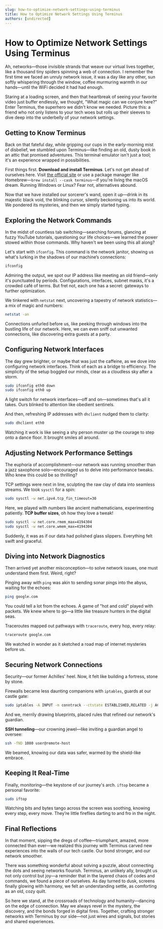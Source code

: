 ```yaml
---
slug: how-to-optimize-network-settings-using-terminus
title: How to Optimize Network Settings Using Terminus
authors: [undirected]
---
```



# How to Optimize Network Settings Using Terminus

Ah, networks—those invisible strands that weave our virtual lives together, like a thousand tiny spiders spinning a web of connection. I remember the first time we faced an unruly network issue, it was a day like any other, sun softly whispering through the window, coffee murmuring warmth in our hands—until the WiFi decided it had had enough.

Staring at a loading screen, and then that heartbreak of seeing your favorite video just buffer endlessly, we thought, "What magic can we conjure here?" Enter Terminus, the superhero we didn't know we needed. Picture this: a friend who not only listens to your tech woes but rolls up their sleeves to dive deep into the underbelly of your network settings.

## Getting to Know Terminus

Back on that fateful day, while gripping our cups in the early-morning mist of disbelief, we stumbled upon Terminus—like finding an old, dusty book in an attic that promised adventures. This terminal emulator isn't just a tool; it's an experience wrapped in possibilities.

First things first. **Download and install Terminus**. Let's not get ahead of ourselves here. Visit [the official site](https://eugeny.github.io/terminus/) or use a package manager like Homebrew—`brew install --cask terminus`—if you're living the macOS dream. Running Windows or Linux? Fear not, alternatives abound.

Now that we have installed our sorcerer's wand, open it up—drink in its majestic black void, the blinking cursor, silently beckoning us into its world. We pondered its mysteries, and then we simply started typing.

## Exploring the Network Commands

In the midst of countless tab switching—searching forums, glancing at fuzzy YouTube tutorials, questioning our life choices—we learned the power stowed within those commands. Why haven't we been using this all along?

Let's start with `ifconfig`. This command is the network janitor, showing us what's lurking in the shadows of our machine’s connections:

```bash
ifconfig
```

Admiring the output, we spot our IP address like meeting an old friend—only it's punctuated by periods. Configurations, interfaces, subnet masks, it's a crowded café of terms. But fret not, each one has a secret: gateways to further optimization.

We tinkered with `netstat` next, uncovering a tapestry of network statistics—a mix of magic and numbers:

```bash
netstat -an
```

Connections unfurled before us, like peeking through windows into the bustling life of our network. Here, we can even sniff out unwanted connections, like discovering extra guests at a party.

## Configuring Network Interfaces

The day grew brighter, or maybe that was just the caffeine, as we dove into configuring network interfaces. Think of each as a bridge to efficiency. The simplicity of the setup boggled our minds, clear as a cloudless sky after a storm.

```bash
sudo ifconfig eth0 down
sudo ifconfig eth0 up
```

A light switch for network interfaces—off and on—sometimes that's all it takes. Ours blinked to attention like obedient sentinels.

And then, refreshing IP addresses with `dhclient` nudged them to clarity:

```bash
sudo dhclient eth0
```

Watching it work is like seeing a shy person muster up the courage to step onto a dance floor. It brought smiles all around.

## Adjusting Network Performance Settings

The euphoria of accomplishment—our network was running smoother than a jazz saxophone solo—encouraged us to delve into performance tweaks. Who knew this could be so thrilling?

TCP settings were next in line, sculpting the raw clay of data into seamless streams. We took `sysctl` for a spin:

```bash
sudo sysctl -w net.ipv4.tcp_fin_timeout=30
```

Here, we played with numbers like ancient mathematicians, experimenting patiently. **TCP buffer sizes**, oh how they love a tweak!

```bash
sudo sysctl -w net.core.rmem_max=4194304
sudo sysctl -w net.core.wmem_max=4194304
```

Suddenly, it was as if our data had polished glass slippers. Everything felt swift and graceful.

## Diving into Network Diagnostics

Then arrived yet another misconception—to solve network issues, one must understand them first. Weird, right?

Pinging away with `ping` was akin to sending sonar pings into the abyss, waiting for the echoes:

```bash
ping google.com
```

You could tell a lot from the echoes. A game of "hot and cold" played with packets. We knew where to go—a little like treasure hunters in the digital seas.

Traceroutes mapped out pathways with `traceroute`, every hop, every relay:

```bash
traceroute google.com
```

We watched in wonder as it sketched a road map of internet mysteries before us.

## Securing Network Connections

Security—our former Achilles' heel. Now, it felt like building a fortress, stone by stone.

Firewalls became less daunting companions with `iptables`, guards at our castle gate:

```bash
sudo iptables -A INPUT -m conntrack --ctstate ESTABLISHED,RELATED -j ACCEPT
```

And we, merrily drawing blueprints, placed rules that refined our network's guardian.

**SSH tunneling**—our crowning jewel—like inviting a guardian angel to oversee:

```bash
ssh -fND 1080 user@remote-host
```

We beamed, knowing our data was safer, warmed by the shield-like embrace.

## Keeping It Real-Time

Finally, monitoring—the keystone of our journey's arch. `iftop` became a personal favorite: 

```bash
sudo iftop
```

Watching bits and bytes tango across the screen was soothing, knowing every step, every move. They’re little fireflies darting to and fro in the night.

## Final Reflections

In that moment, sipping the dregs of coffee—triumphant, amazed, more connected than ever—we realized this journey with Terminus carved new experiences into the walls of our tech castle. Our bond stronger, and our network smoother. 

There was something wonderful about solving a puzzle, about connecting the dots and seeing networks flourish. Terminus, an unlikely ally, brought us not only control but joy—a reminder that in the layered chaos of codes and commands, we found a piece of ourselves. As day turned to dusk, screens finally glowing with harmony, we felt an understanding settle, as comforting as an old, cozy quilt.

So here we stand, at the crossroads of technology and humanity—dancing on the edge of connection. May we always revel in the mystery, the discovery, and the bonds forged in digital fires. Together, crafting stronger networks with Terminus by our side—not just wires and signals, but stories and shared experiences.